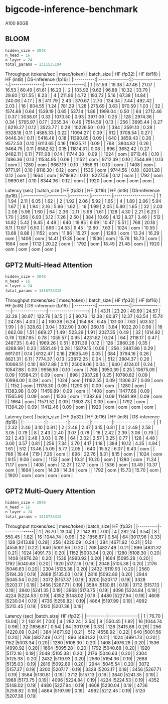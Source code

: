 # bigcode-inference-benchmark
A100 80GB

## BLOOM
```python
hidden_size = 2048
n_head = 16
n_layer = 24
total_params = 1311535104
```

Throughput (tokens/sec | msec/token)
| batch_size |    HF (fp32)    |    HF (bf16)    |    HF (int8)    | DS-inference (fp16) |
|:----------:|:---------------:|:---------------:|:---------------:|:-------------------:|
| 1          | 51.59 \| 19.38  | 47.46 \| 21.07  | 16.53 \| 60.49  | 61.61 \| 16.23      |
| 2          | 103.92 \| 9.62  | 96.88 \| 10.32  | 33.79 \| 29.60  | 121.55 \| 8.23      |
| 4          | 211.96 \| 4.72  | 193.72 \| 5.16  | 67.38 \| 14.84  | 240.06 \| 4.17      |
| 8          | 411.79 \| 2.43  | 370.67 \| 2.70  | 134.34 \| 7.44  | 492.42 \| 2.03      |
| 16         | 804.55 \| 1.24  | 781.29 \| 1.28  | 275.69 \| 3.63  | 970.59 \| 1.03      |
| 32         | 1574.68 \| 0.64 | 1539.19 \| 0.65 | 537.14 \| 1.86  | 1999.04 \| 0.50     |
| 64         | 2712.46 \| 0.37 | 3038.01 \| 0.33 | 1070.50 \| 0.93 | 3971.09 \| 0.25     |
| 128        | 2974.36 \| 0.34 | 5795.97 \| 0.17 | 2055.34 \| 0.49 | 7514.59 \| 0.13     |
| 256        | 3695.44 \| 0.27 | 8216.27 \| 0.12 | 3523.77 \| 0.28 | 10226.50 \| 0.10    |
| 384        | 3591.13 \| 0.28 | 9328.18 \| 0.11 | 4585.33 \| 0.22 | 11094.27 \| 0.09    |
| 512        | 3708.54 \| 0.27 | 9446.34 \| 0.11 | 5416.48 \| 0.18 | 11390.85 \| 0.09    |
| 640        | 3859.43 \| 0.26 | 9572.53 \| 0.10 | 6113.65 \| 0.16 | 11625.71 \| 0.09    |
| 768        | 3804.82 \| 0.26 | 9464.75 \| 0.11 | 6582.52 \| 0.15 | 11814.31 \| 0.08    |
| 896        | 3652.42 \| 0.27 | 9482.11 \| 0.11 | 7111.08 \| 0.14 | 11744.38 \| 0.09    |
| 1024       | oom             | 9710.46 \| 0.10 | 7486.36 \| 0.13 | 11534.95 \| 0.09    |
| 1152       | oom             | 9712.39 \| 0.10 | 7544.99 \| 0.13 | oom                 |
| 1280       | oom             | 9667.19 \| 0.10 | 7858.91 \| 0.13 | oom                 |
| 1408       | oom             | 9771.91 \| 0.10 | 8116.30 \| 0.12 | oom                 |
| 1536       | oom             | 9744.56 \| 0.10 | 8201.28 \| 0.12 | oom                 |
| 1664       | oom             | 9719.82 \| 0.10 | 8227.56 \| 0.12 | oom                 |
| 1792       | oom             | 9690.61 \| 0.10 | 8344.36 \| 0.12 | oom                 |
| 1920       | oom             | oom             | oom             | oom                 |

Latency (sec)
| batch_size | HF (fp32) | HF (bf16) | HF (int8) | DS-inference (fp16) |
|:----------:|:---------:|:---------:|:---------:|:-------------------:|
| 1          | 1.94      | 2.11      | 6.05      | 1.62                |
| 2          | 1.92      | 2.06      | 5.92      | 1.65                |
| 4          | 1.89      | 2.06      | 5.94      | 1.67                |
| 8          | 1.94      | 2.16      | 5.96      | 1.62                |
| 16         | 1.99      | 2.05      | 5.80      | 1.65                |
| 32         | 2.03      | 2.08      | 5.96      | 1.60                |
| 64         | 2.36      | 2.11      | 5.98      | 1.61                |
| 128        | 4.30      | 2.21      | 6.23      | 1.70                |
| 256        | 6.93      | 3.12      | 7.26      | 2.50                |
| 384        | 10.69     | 4.12      | 8.37      | 3.46                |
| 512        | 14.82     | 5.42      | 9.45      | 4.49                |
| 640        | 19.85     | 6.69      | 10.47     | 5.51                |
| 768        | 20.18     | 8.11      | 11.67     | 6.50                |
| 896        | 24.53     | 9.45      | 12.60     | 7.63                |
| 1024       | oom       | 10.55     | 13.68     | 8.88                |
| 1152       | oom       | 11.86     | 15.27     | oom                 |
| 1280       | oom       | 13.24     | 16.29     | oom                 |
| 1408       | oom       | 14.41     | 17.35     | oom                 |
| 1536       | oom       | 15.76     | 18.73     | oom                 |
| 1664       | oom       | 17.12     | 20.22     | oom                 |
| 1792       | oom       | 18.49     | 21.48     | oom                 |
| 1920       | oom       | oom       | oom       | oom                 |

## GPT2 Multi-Head Attention
```python
hidden_size = 2048
n_head = 16
n_layer = 24
total_params = 1315725312
```

Throughput (tokens/sec | msec/token)
| batch_size |    HF (fp32)    |    HF (bf16)     |    HF (int8)     | DS-inference (fp16) |
|:----------:|:---------------:|:----------------:|:----------------:|:-------------------:|
| 1          | 43.11 \| 23.20  | 40.69 \| 24.57   | 32.29 \| 30.97   | 122.76 \| 8.15      |
| 2          | 80.76 \| 12.38  | 80.87 \| 12.37   | 63.54 \| 15.74   | 247.85 \| 4.03      |
| 4          | 160.38 \| 6.24  | 154.98 \| 6.45   | 131.00 \| 7.63   | 503.52 \| 1.99      |
| 8          | 328.62 \| 3.04  | 332.90 \| 3.00   | 260.16 \| 3.84   | 1022.20 \| 0.98     |
| 16         | 662.08 \| 1.51  | 669.27 \| 1.49   | 523.29 \| 1.91   | 2027.35 \| 0.49     |
| 32         | 1314.92 \| 0.76 | 1287.95 \| 0.78  | 1055.57 \| 0.95  | 4231.82 \| 0.24     |
| 64         | 2118.17 \| 0.47 | 2487.35 \| 0.40  | 1969.26 \| 0.51  | 8311.39 \| 0.12     |
| 128        | 2860.26 \| 0.35 | 4268.99 \| 0.23  | 3581.49 \| 0.28  | 15879.15 \| 0.06    |
| 256        | 3487.86 \| 0.29 | 6917.01 \| 0.14  | 6132.47 \| 0.16  | 21635.49 \| 0.05    |
| 384        | 3794.16 \| 0.26 | 8821.31 \| 0.11  | 7774.37 \| 0.13  | 23872.25 \| 0.04    |
| 512        | 3804.37 \| 0.26 | 10068.51 \| 0.10 | 8872.88 \| 0.11  | 25009.06 \| 0.04    |
| 640        | 4124.01 \| 0.24 | 10547.88 \| 0.09 | 9956.58 \| 0.10  | oom                 |
| 768        | 3950.39 \| 0.25 | 10675.09 \| 0.09 | 10584.21 \| 0.09 | oom                 |
| 896        | 3937.28 \| 0.25 | 10780.82 \| 0.09 | 10994.00 \| 0.09 | oom                 |
| 1024       | oom             | 11192.55 \| 0.09 | 11306.37 \| 0.09 | oom                 |
| 1152       | oom             | 11178.30 \| 0.09 | 11290.51 \| 0.09 | oom                 |
| 1280       | oom             | 11383.98 \| 0.09 | 11459.89 \| 0.09 | oom                 |
| 1408       | oom             | 11477.66 \| 0.09 | 11565.90 \| 0.09 | oom                 |
| 1536       | oom             | 11382.66 \| 0.09 | 11491.99 \| 0.09 | oom                 |
| 1664       | oom             | 11571.52 \| 0.09 | 11603.73 \| 0.09 | oom                 |
| 1792       | oom             | 11394.20 \| 0.09 | 11412.46 \| 0.09 | oom                 |
| 1920       | oom             | oom              | oom              | oom                 |

Latency (sec)
| batch_size | HF (fp32) | HF (bf16) | HF (int8) | DS-inference (fp16) |
|:----------:|:---------:|:---------:|:---------:|:-------------------:|
| 1          | 2.32      | 2.46      | 3.10      | 0.81                |
| 2          | 2.48      | 2.47      | 3.15      | 0.81                |
| 4          | 2.49      | 2.58      | 3.05      | 0.79                |
| 8          | 2.43      | 2.40      | 3.07      | 0.78                |
| 16         | 2.42      | 2.39      | 3.06      | 0.79                |
| 32         | 2.43      | 2.48      | 3.03      | 0.76                |
| 64         | 3.02      | 2.57      | 3.25      | 0.77                |
| 128        | 4.48      | 3.00      | 3.57      | 0.81                |
| 256        | 7.34      | 3.70      | 4.17      | 1.18                |
| 384        | 10.12     | 4.35      | 4.94      | 1.61                |
| 512        | 13.46     | 5.09      | 5.77      | 2.05                |
| 640        | 15.52     | 6.07      | 6.43      | oom                 |
| 768        | 19.44     | 7.19      | 7.26      | oom                 |
| 896        | 22.76     | 8.31      | 8.15      | oom                 |
| 1024       | oom       | 9.15      | 9.06      | oom                 |
| 1152       | oom       | 10.31     | 10.20     | oom                 |
| 1280       | oom       | 11.24     | 11.17     | oom                 |
| 1408       | oom       | 12.27     | 12.17     | oom                 |
| 1536       | oom       | 13.49     | 13.37     | oom                 |
| 1664       | oom       | 14.38     | 14.34     | oom                 |
| 1792       | oom       | 15.73     | 15.70     | oom                 |
| 1920       | oom       | oom       | oom       | oom                 |

## GPT2 Multi-Query Attention
```python
hidden_size = 2048
n_head = 16
n_layer = 24
total_params = 1315725312
```

Throughput (tokens/sec | msec/token)
|batch_size|   HF (fp32)   |
|----------|---------------|
|     1    | 76.70 \| 13.04|
|     2    | 142.91 \| 7.00|
|     4    | 282.24 \| 3.54|
|     8    | 550.45 \| 1.82|
|    16    |1044.74 \| 0.96|
|    32    |1856.87 \| 0.54|
|    64    |3017.96 \| 0.33|
|    128   |3413.88 \| 0.29|
|    256   |4220.09 \| 0.24|
|    384   |4671.92 \| 0.21|
|    512   |4558.92 \| 0.22|
|    640   |5001.56 \| 0.20|
|    768   |4827.49 \| 0.21|
|    896   |4831.32 \| 0.21|
|   1024   |4991.73 \| 0.20|
|   1152   |5003.34 \| 0.20|
|   1280   |5108.30 \| 0.20|
|   1408   |4976.28 \| 0.20|
|   1536   |4990.92 \| 0.20|
|   1664   |5095.28 \| 0.20|
|   1792   |5040.68 \| 0.20|
|   1920   |5172.16 \| 0.19|
|   2048   |5105.38 \| 0.20|
|   2176   |5046.63 \| 0.20|
|   2304   |5125.38 \| 0.20|
|   2432   |5119.93 \| 0.20|
|   2560   |5194.36 \| 0.19|
|   2688   |5135.03 \| 0.19|
|   2816   |5092.89 \| 0.20|
|   2944   |5045.54 \| 0.20|
|   3072   |5157.37 \| 0.19|
|   3200   |5207.17 \| 0.19|
|   3328   |5203.17 \| 0.19|
|   3456   |5267.71 \| 0.19|
|   3584   |5130.81 \| 0.19|
|   3712   |5157.13 \| 0.19|
|   3840   |5241.35 \| 0.19|
|   3968   |5173.75 \| 0.19|
|   4096   |5224.84 \| 0.19|
|   4224   |5224.53 \| 0.19|
|   4352   |5148.02 \| 0.19|
|   4480   |5227.94 \| 0.19|
|   4608   |5230.04 \| 0.19|
|   4736   |5259.82 \| 0.19|
|   4864   |5197.99 \| 0.19|
|   4992   |5212.45 \| 0.19|
|   5120   |5207.38 \| 0.19|

Latency (sec)
|batch_size|   HF (fp32)   |
|----------|---------------|
|     1    | 76.70 \| 13.04|
|     2    | 142.91 \| 7.00|
|     4    | 282.24 \| 3.54|
|     8    | 550.45 \| 1.82|
|    16    |1044.74 \| 0.96|
|    32    |1856.87 \| 0.54|
|    64    |3017.96 \| 0.33|
|    128   |3413.88 \| 0.29|
|    256   |4220.09 \| 0.24|
|    384   |4671.92 \| 0.21|
|    512   |4558.92 \| 0.22|
|    640   |5001.56 \| 0.20|
|    768   |4827.49 \| 0.21|
|    896   |4831.32 \| 0.21|
|   1024   |4991.73 \| 0.20|
|   1152   |5003.34 \| 0.20|
|   1280   |5108.30 \| 0.20|
|   1408   |4976.28 \| 0.20|
|   1536   |4990.92 \| 0.20|
|   1664   |5095.28 \| 0.20|
|   1792   |5040.68 \| 0.20|
|   1920   |5172.16 \| 0.19|
|   2048   |5105.38 \| 0.20|
|   2176   |5046.63 \| 0.20|
|   2304   |5125.38 \| 0.20|
|   2432   |5119.93 \| 0.20|
|   2560   |5194.36 \| 0.19|
|   2688   |5135.03 \| 0.19|
|   2816   |5092.89 \| 0.20|
|   2944   |5045.54 \| 0.20|
|   3072   |5157.37 \| 0.19|
|   3200   |5207.17 \| 0.19|
|   3328   |5203.17 \| 0.19|
|   3456   |5267.71 \| 0.19|
|   3584   |5130.81 \| 0.19|
|   3712   |5157.13 \| 0.19|
|   3840   |5241.35 \| 0.19|
|   3968   |5173.75 \| 0.19|
|   4096   |5224.84 \| 0.19|
|   4224   |5224.53 \| 0.19|
|   4352   |5148.02 \| 0.19|
|   4480   |5227.94 \| 0.19|
|   4608   |5230.04 \| 0.19|
|   4736   |5259.82 \| 0.19|
|   4864   |5197.99 \| 0.19|
|   4992   |5212.45 \| 0.19|
|   5120   |5207.38 \| 0.19|
